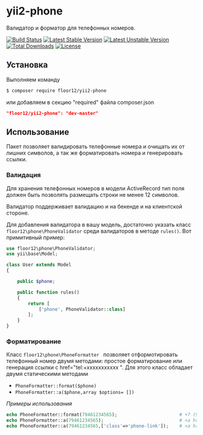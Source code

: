 # yii2-phone

Валидатор и форматор для телефонных номеров.

[![Build Status](https://travis-ci.org/floor12/yii2-phone.svg?branch=master)](https://travis-ci.org/floor12/yii2-phone)
[![Latest Stable Version](https://poser.pugx.org/floor12/yii2-phone/v/stable)](https://packagist.org/packages/floor12/yii2-phone)
[![Latest Unstable Version](https://poser.pugx.org/floor12/yii2-phone/v/unstable)](https://packagist.org/packages/floor12/yii2-phone)
[![Total Downloads](https://poser.pugx.org/floor12/yii2-phone/downloads)](https://packagist.org/packages/floor12/yii2-phone)
[![License](https://poser.pugx.org/floor12/yii2-phone/license)](https://packagist.org/packages/floor12/yii2-phone)

## Установка

Выполняем команду
```bash
$ composer require floor12/yii2-phone
```
или добавляем в секцию "required" файла composer.json
```json
"floor12/yii2-phone": "dev-master"
```

## Использование
Пакет позволяет валидировать телефонные номера и очищать их от лишних символов, а так же форматировать номера и генерировать ссылки.

### Валидация

Для хранения телефонных номеров в модели ActiveRecord тип поля должен быть позволять размещать строки не менее 12 символов.

Валидатор поддерживает валидацию и на бекенде и на клиентской стороне.

Для добавления валидатора в вашу модель, достаточно указать класс `floor12\phone\PhoneValidator` среди валидаторов в методе `rules()`.
Вот примитивный пример:

```php
use floor12\phone\PhoneValidator;
use yii\base\Model;

class User extends Model
{

    public $phone;

    public function rules()
    {
        return [
            ['phone', PhoneValidator::class]
        ];
    }
}
``` 


### Форматирование

Класс `floor12\phone\PhoneFormatter
` позволяет отформотировать телефонный номер двумя методами: простое форматирование или генерация ссылки с href="tel:+xxxxxxxxxxx
". Для этого класс обладает двумя статическими методами 
- `PhoneFormatter::format($phone)`
- `PhoneFormatter::a($phone,array $options= [])`

*Примеры использования*

```php
echo PhoneFormatter::format(79461234565);                       # +7 (946) 123-45-65
echo PhoneFormatter::a(79461234565);                            # <a href='tel:+79461234565'>+7 (946) 123-45-65</a>
echo PhoneFormatter::a(79461234565,['class'=>'phone-link']);    # <a href='tel:+79461234565' class='phone-link'>+7 (946) 123-45-65</a>
``` 




